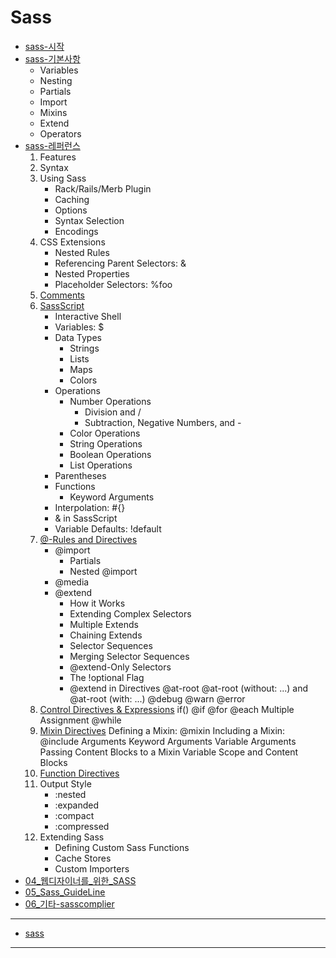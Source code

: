 # Sass


* [sass-시작](docs/01_Sass_Setting.md)
* [sass-기본사항](docs/02_Sass_Basic.md)
	* Variables
	* Nesting
	* Partials
	* Import
	* Mixins
	* Extend
	* Operators
* [sass-레퍼런스](docs/03_04_css_extensions.md)
	1. Features
	2. Syntax
	3. Using Sass
		- Rack/Rails/Merb Plugin
		- Caching
		- Options
		- Syntax Selection
		- Encodings
	4. CSS Extensions
		- Nested Rules
		- Referencing Parent Selectors: &
		- Nested Properties
		- Placeholder Selectors: %foo
	5. [Comments](docs/03_05_comments.md)
	6. [SassScript](docs/03_06_SassScript.md)
		- Interactive Shell
		- Variables: $
		- Data Types
			- Strings
			- Lists
			- Maps
			- Colors
		- Operations
			- Number Operations
				- Division and /
				- Subtraction, Negative Numbers, and -
			- Color Operations
			- String Operations
			- Boolean Operations
			- List Operations
		- Parentheses
		- Functions
			- Keyword Arguments
		- Interpolation: #{}
		- & in SassScript
		- Variable Defaults: !default
	7. [@-Rules and Directives](docs/03_07_rules.md)
		- @import
			- Partials
			- Nested @import
		- @media
		- @extend
			- How it Works
			- Extending Complex Selectors
			- Multiple Extends
			- Chaining Extends
			- Selector Sequences
			- Merging Selector Sequences
			- @extend-Only Selectors
			- The !optional Flag
			- @extend in Directives
		@at-root
			@at-root (without: ...) and @at-root (with: ...)
		@debug
		@warn
		@error
	8. [Control Directives & Expressions](docs/03_08_control_and_expressions.md)
		if()
		@if
		@for
		@each
			Multiple Assignment
		@while
	9. [Mixin Directives](docs/03_09_mixin.md)
		Defining a Mixin: @mixin
		Including a Mixin: @include
		Arguments
			Keyword Arguments
			Variable Arguments
		Passing Content Blocks to a Mixin
			Variable Scope and Content Blocks
	10. [Function Directives](docs/03_10_funtion.md)
	11. Output Style
		- :nested
		- :expanded
		- :compact
		- :compressed
	12. Extending Sass
		- Defining Custom Sass Functions
		- Cache Stores
		- Custom Importers
* [04_웹디자이너를_위한_SASS](docs/04_웹디자이너를_위한_SASS.md)
* [05_Sass_GuideLine](docs/05_Sass_GuideLine.md)
* [06_기타-sasscomplier](docs/06_기타-sasscomplier.md)


-----

* [sass](docs/sass.md)

-----
